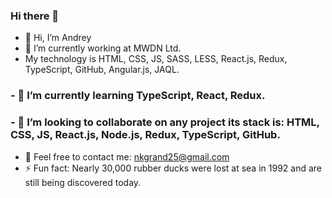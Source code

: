### Hi there 👋

- 👋 Hi, I’m Andrey
- 🔭 I’m currently working at MWDN Ltd.
- My technology is HTML, CSS, JS, SASS, LESS, React.js, Redux, TypeScript, GitHub, Angular.js, JAQL.
### - 🌱 I’m currently learning TypeScript, React, Redux.
### - 👯 I’m looking to collaborate on any project its stack is: HTML, CSS, JS, React.js, Node.js, Redux, TypeScript, GitHub.
- 💬 Feel free to contact me: nkgrand25@gmail.com
- ⚡ Fun fact: Nearly 30,000 rubber ducks were lost at sea in 1992 and are still being discovered today.
